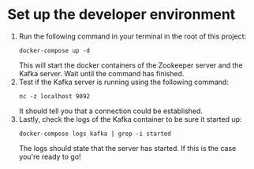 # Set up the developer environment

1. Run the following command in your terminal in the root of this project:
    ```
    docker-compose up -d
    ```
    This will start the docker containers of the Zookeeper server and the Kafka server.
    Wait until the command has finished.
2. Test if the Kafka server is running using the following command:
    ```
    nc -z localhost 9092
    ```
   It should tell you that a connection could be established.
3. Lastly, check the logs of the Kafka container to be sure it started up:
    ```
    docker-compose logs kafka | grep -i started
    ```
    The logs should state that the server has started. If this is the case you're ready to go!